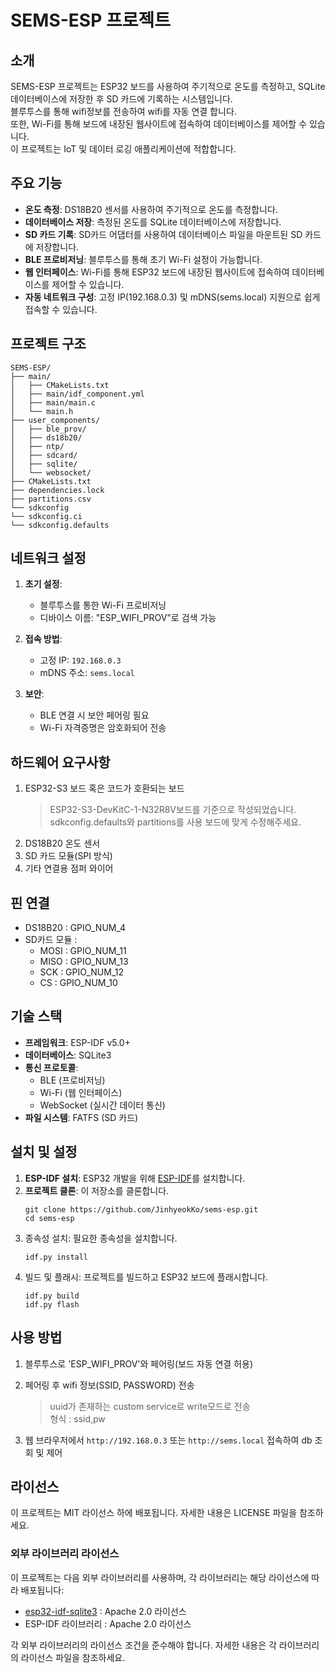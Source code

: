 # SEMS-ESP 프로젝트

## 소개
SEMS-ESP 프로젝트는 ESP32 보드를 사용하여 주기적으로 온도를 측정하고, SQLite 데이터베이스에 저장한 후 SD 카드에 기록하는 시스템입니다.  
블루투스를 통해 wifi정보를 전송하여 wifi를 자동 연결 합니다.  
또한, Wi-Fi를 통해 보드에 내장된 웹사이트에 접속하여 데이터베이스를 제어할 수 있습니다.  
이 프로젝트는 IoT 및 데이터 로깅 애플리케이션에 적합합니다.

## 주요 기능
- **온도 측정**: DS18B20 센서를 사용하여 주기적으로 온도를 측정합니다.
- **데이터베이스 저장**: 측정된 온도를 SQLite 데이터베이스에 저장합니다.
- **SD 카드 기록**: SD카드 어댑터를 사용하여 데이터베이스 파일을 마운트된 SD 카드에 저장합니다.
- **BLE 프로비저닝**: 블루투스를 통해 초기 Wi-Fi 설정이 가능합니다.
- **웹 인터페이스**: Wi-Fi를 통해 ESP32 보드에 내장된 웹사이트에 접속하여 데이터베이스를 제어할 수 있습니다.
- **자동 네트워크 구성**: 고정 IP(192.168.0.3) 및 mDNS(sems.local) 지원으로 쉽게 접속할 수 있습니다.

## 프로젝트 구조
```
SEMS-ESP/
├── main/
│   ├── CMakeLists.txt
│   ├── main/idf_component.yml
│   ├── main/main.c
│   └── main.h
├── user_components/
│   ├── ble_prov/
│   ├── ds18b20/
│   ├── ntp/
│   ├── sdcard/
│   ├── sqlite/
│   └── websocket/
├── CMakeLists.txt
├── dependencies.lock
├── partitions.csv
└── sdkconfig
└── sdkconfig.ci
└── sdkconfig.defaults
```

## 네트워크 설정
1. **초기 설정**: 
   - 블루투스를 통한 Wi-Fi 프로비저닝
   - 디바이스 이름: "ESP_WIFI_PROV"로 검색 가능
   
2. **접속 방법**:
   - 고정 IP: `192.168.0.3`
   - mDNS 주소: `sems.local`

3. **보안**:
   - BLE 연결 시 보안 페어링 필요
   - Wi-Fi 자격증명은 암호화되어 전송

## 하드웨어 요구사항
1. ESP32-S3 보드 혹은 코드가 호환되는 보드
    > ESP32-S3-DevKitC-1-N32R8V보드를 기준으로 작성되었습니다.  
    sdkconfig.defaults와 partitions를 사용 보드에 맞게 수정해주세요.
2. DS18B20 온도 센서
3. SD 카드 모듈(SPI 방식)
4. 기타 연결용 점퍼 와이어

## 핀 연결
- DS18B20 : GPIO_NUM_4
- SD카드 모듈 :
    - MOSI : GPIO_NUM_11
    - MISO : GPIO_NUM_13
    - SCK : GPIO_NUM_12
    - CS : GPIO_NUM_10

## 기술 스택
- **프레임워크**: ESP-IDF v5.0+
- **데이터베이스**: SQLite3
- **통신 프로토콜**: 
  - BLE (프로비저닝)
  - Wi-Fi (웹 인터페이스)
  - WebSocket (실시간 데이터 통신)
- **파일 시스템**: FATFS (SD 카드)


## 설치 및 설정
1. **ESP-IDF 설치**: ESP32 개발을 위해 [ESP-IDF](https://github.com/espressif/esp-idf)를 설치합니다.
2. **프로젝트 클론**: 이 저장소를 클론합니다.
   ```
   git clone https://github.com/JinhyeokKo/sems-esp.git
   cd sems-esp
    ```
3. 종속성 설치: 필요한 종속성을 설치합니다.
    ```
    idf.py install
    ```
4. 빌드 및 플래시: 프로젝트를 빌드하고 ESP32 보드에 플래시합니다.
    ```
    idf.py build
    idf.py flash
    ```

## 사용 방법
1. 블루투스로 'ESP_WIFI_PROV'와 페어링(보드 자동 연결 허용)
2. 페어링 후 wifi 정보(SSID, PASSWORD) 전송
    > uuid가 존재하는 custom service로 write모드로 전송  
    형식 : ssid,pw

3. 웹 브라우저에서 `http://192.168.0.3` 또는 `http://sems.local` 접속하여 db 조회 및 제어

## 라이선스
이 프로젝트는 MIT 라이선스 하에 배포됩니다. 자세한 내용은 LICENSE 파일을 참조하세요.

### 외부 라이브러리 라이선스
이 프로젝트는 다음 외부 라이브러리를 사용하며, 각 라이브러리는 해당 라이선스에 따라 배포됩니다:
- [esp32-idf-sqlite3](https://github.com/nopnop2002/esp32-idf-sqlite3) : Apache 2.0 라이선스
- ESP-IDF 라이브러리 : Apache 2.0 라이선스

각 외부 라이브러리의 라이선스 조건을 준수해야 합니다. 자세한 내용은 각 라이브러리의 라이선스 파일을 참조하세요.